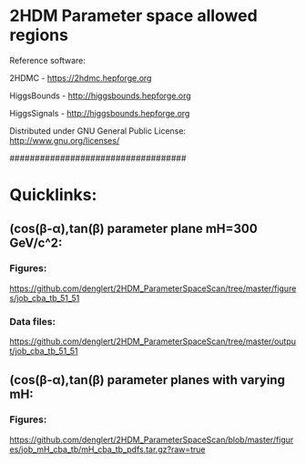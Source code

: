 # 2HDM Parameter space allowed regions

Reference software:

2HDMC - https://2hdmc.hepforge.org

HiggsBounds - http://higgsbounds.hepforge.org

HiggsSignals - http://higgsbounds.hepforge.org

Distributed under GNU General Public License: http://www.gnu.org/licenses/

###################################

# Quicklinks:

## (cos(&beta;-&alpha;),tan(&beta;) parameter plane mH=300 GeV/c^2:
 
### Figures:
https://github.com/denglert/2HDM_ParameterSpaceScan/tree/master/figures/job_cba_tb_51_51

### Data files:
https://github.com/denglert/2HDM_ParameterSpaceScan/tree/master/output/job_cba_tb_51_51

## (cos(&beta;-&alpha;),tan(&beta;) parameter planes with varying mH:

### Figures:
https://github.com/denglert/2HDM_ParameterSpaceScan/blob/master/figures/job_mH_cba_tb/mH_cba_tb_pdfs.tar.gz?raw=true
